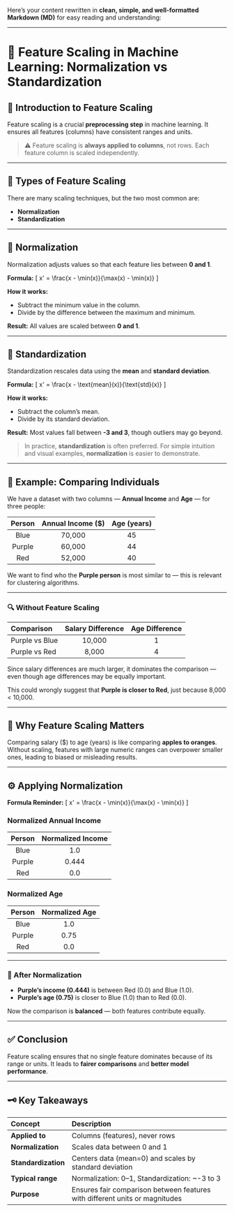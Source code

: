Here’s your content rewritten in **clean, simple, and well-formatted Markdown (MD)** for easy reading and understanding:

---

# 🧮 Feature Scaling in Machine Learning: Normalization vs Standardization

## 📘 Introduction to Feature Scaling

Feature scaling is a crucial **preprocessing step** in machine learning.
It ensures all features (columns) have consistent ranges and units.

> ⚠️ Feature scaling is **always applied to columns**, not rows.
> Each feature column is scaled independently.

---

## 🔧 Types of Feature Scaling

There are many scaling techniques, but the two most common are:

* **Normalization**
* **Standardization**

---

## 🌈 Normalization

Normalization adjusts values so that each feature lies between **0 and 1**.

**Formula:**
[
x' = \frac{x - \min(x)}{\max(x) - \min(x)}
]

**How it works:**

* Subtract the minimum value in the column.
* Divide by the difference between the maximum and minimum.

**Result:**
All values are scaled between **0 and 1**.

---

## 📏 Standardization

Standardization rescales data using the **mean** and **standard deviation**.

**Formula:**
[
x' = \frac{x - \text{mean}(x)}{\text{std}(x)}
]

**How it works:**

* Subtract the column’s mean.
* Divide by its standard deviation.

**Result:**
Most values fall between **-3 and 3**, though outliers may go beyond.

> In practice, **standardization** is often preferred.
> For simple intuition and visual examples, **normalization** is easier to demonstrate.

---

## 👥 Example: Comparing Individuals

We have a dataset with two columns — **Annual Income** and **Age** — for three people:

| Person | Annual Income ($) | Age (years) |
| :----: | :---------------: | :---------: |
|  Blue  |       70,000      |      45     |
| Purple |       60,000      |      44     |
|   Red  |       52,000      |      40     |

We want to find who the **Purple person** is most similar to — this is relevant for clustering algorithms.

---

### 🔍 Without Feature Scaling

| Comparison     | Salary Difference | Age Difference |
| :------------- | :---------------: | :------------: |
| Purple vs Blue |       10,000      |        1       |
| Purple vs Red  |       8,000       |        4       |

Since salary differences are much larger, it dominates the comparison —
even though age differences may be equally important.

This could wrongly suggest that **Purple is closer to Red**, just because 8,000 < 10,000.

---

## 🚨 Why Feature Scaling Matters

Comparing salary ($) to age (years) is like comparing **apples to oranges**.
Without scaling, features with large numeric ranges can overpower smaller ones,
leading to biased or misleading results.

---

## ⚙️ Applying Normalization

**Formula Reminder:**
[
x' = \frac{x - \min(x)}{\max(x) - \min(x)}
]

### Normalized Annual Income

| Person | Normalized Income |
| :----: | :---------------: |
|  Blue  |        1.0        |
| Purple |       0.444       |
|   Red  |        0.0        |

### Normalized Age

| Person | Normalized Age |
| :----: | :------------: |
|  Blue  |       1.0      |
| Purple |      0.75      |
|   Red  |       0.0      |

---

### 🎯 After Normalization

* **Purple’s income (0.444)** is between Red (0.0) and Blue (1.0).
* **Purple’s age (0.75)** is closer to Blue (1.0) than to Red (0.0).

Now the comparison is **balanced** — both features contribute equally.

---

## ✅ Conclusion

Feature scaling ensures that no single feature dominates because of its range or units.
It leads to **fairer comparisons** and **better model performance**.

---

## 🗝️ Key Takeaways

| Concept             | Description                                                                 |
| :------------------ | :-------------------------------------------------------------------------- |
| **Applied to**      | Columns (features), never rows                                              |
| **Normalization**   | Scales data between 0 and 1                                                 |
| **Standardization** | Centers data (mean=0) and scales by standard deviation                      |
| **Typical range**   | Normalization: 0–1, Standardization: ~-3 to 3                               |
| **Purpose**         | Ensures fair comparison between features with different units or magnitudes |
